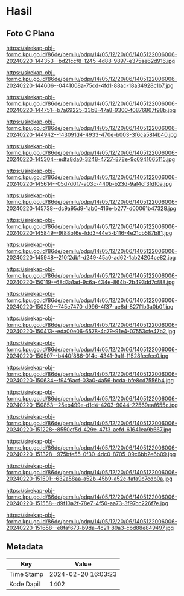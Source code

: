 # Hasil

## Foto C Plano

https://sirekap-obj-formc.kpu.go.id/86de/pemilu/pdpr/14/05/12/20/06/1405122006006-20240220-144353--bd21ccf8-1245-4d88-9897-e375ae62d916.jpg

https://sirekap-obj-formc.kpu.go.id/86de/pemilu/pdpr/14/05/12/20/06/1405122006006-20240220-144606--0441008a-75cd-4fd1-88ac-18a34928c1b7.jpg

https://sirekap-obj-formc.kpu.go.id/86de/pemilu/pdpr/14/05/12/20/06/1405122006006-20240220-144751--b7a69225-33b8-47a8-9300-f0876867f98b.jpg

https://sirekap-obj-formc.kpu.go.id/86de/pemilu/pdpr/14/05/12/20/06/1405122006006-20240220-144942--143091d4-4933-470e-b003-3f6ca58f4b40.jpg

https://sirekap-obj-formc.kpu.go.id/86de/pemilu/pdpr/14/05/12/20/06/1405122006006-20240220-145304--edfa8da0-3248-4727-878e-9c6941065115.jpg

https://sirekap-obj-formc.kpu.go.id/86de/pemilu/pdpr/14/05/12/20/06/1405122006006-20240220-145614--05d7d0f7-a03c-440b-b23d-9af4cf3fdf0a.jpg

https://sirekap-obj-formc.kpu.go.id/86de/pemilu/pdpr/14/05/12/20/06/1405122006006-20240220-145738--dc9a95d9-1ab0-416e-b277-d00061b47328.jpg

https://sirekap-obj-formc.kpu.go.id/86de/pemilu/pdpr/14/05/12/20/06/1405122006006-20240220-145849--9f88bf6e-fdd3-44e5-b116-4e21cb587b81.jpg

https://sirekap-obj-formc.kpu.go.id/86de/pemilu/pdpr/14/05/12/20/06/1405122006006-20240220-145948--210f2db1-d249-45a0-ad62-1ab24204ce82.jpg

https://sirekap-obj-formc.kpu.go.id/86de/pemilu/pdpr/14/05/12/20/06/1405122006006-20240220-150119--68d3a1ad-9c6a-434e-864b-2b493dd7cf88.jpg

https://sirekap-obj-formc.kpu.go.id/86de/pemilu/pdpr/14/05/12/20/06/1405122006006-20240220-150259--745e7470-d996-4f37-ae8d-827f1b3a0b0f.jpg

https://sirekap-obj-formc.kpu.go.id/86de/pemilu/pdpr/14/05/12/20/06/1405122006006-20240220-150413--eda00e06-6578-4c79-91e4-07553cfe47b2.jpg

https://sirekap-obj-formc.kpu.go.id/86de/pemilu/pdpr/14/05/12/20/06/1405122006006-20240220-150507--b440f886-014e-4341-9aff-f1528fecfcc0.jpg

https://sirekap-obj-formc.kpu.go.id/86de/pemilu/pdpr/14/05/12/20/06/1405122006006-20240220-150634--f94f6acf-03a0-4a56-bcda-bfe8cd7556b4.jpg

https://sirekap-obj-formc.kpu.go.id/86de/pemilu/pdpr/14/05/12/20/06/1405122006006-20240220-150853--25eb499e-d1d4-4203-9044-22569eaf655c.jpg

https://sirekap-obj-formc.kpu.go.id/86de/pemilu/pdpr/14/05/12/20/06/1405122006006-20240220-151228--8550cf5d-429e-47f3-aefd-61641ea9b667.jpg

https://sirekap-obj-formc.kpu.go.id/86de/pemilu/pdpr/14/05/12/20/06/1405122006006-20240220-151328--975bfe55-0f30-4dc0-8705-09c6bb2e6b09.jpg

https://sirekap-obj-formc.kpu.go.id/86de/pemilu/pdpr/14/05/12/20/06/1405122006006-20240220-151501--632a58aa-a52b-45b9-a52c-fafa9c7cdb0a.jpg

https://sirekap-obj-formc.kpu.go.id/86de/pemilu/pdpr/14/05/12/20/06/1405122006006-20240220-151558--d9f13a2f-78e7-4f50-aa73-3f97cc226f7e.jpg

https://sirekap-obj-formc.kpu.go.id/86de/pemilu/pdpr/14/05/12/20/06/1405122006006-20240220-151658--e8faf673-b9da-4c21-89a3-cbd88e849497.jpg


## Metadata

| Key        | Value               |
| ---------- | ------------------- |
| Time Stamp | 2024-02-20 16:03:23 |
| Kode Dapil | 1402                |



